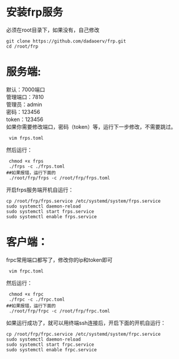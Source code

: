 # 安装frp服务
必须在root目录下，如果没有，自己修改
```
git clone https://github.com/dadaoerv/frp.git
cd /root/frp
```

# 服务端:   
默认：7000端口  
管理端口：7810   
管理员：admin   
密码：123456   
token：123456   
如果你需要修改端口，密码（token）等，运行下一步修改，不需要跳过。
```
 vim frps.toml
```
然后运行：
```
 chmod +x frps
 ./frps -c ./frps.toml
##如果报错，运行下面的
 ./root/frp/frps -c /root/frp/frps.toml
```
开启frps服务端开机自运行：
```
cp /root/frp/frps.service /etc/systemd/system/frps.service
sudo systemctl daemon-reload
sudo systemctl start frps.service
sudo systemctl enable frps.service
```
# 客户端：   
frpc常用端口都写了，修改你的ip和token即可
```
 vim frpc.toml
```
然后运行：
```
 chmod +x frpc
 ./frpc -c ./frpc.toml
##如果报错，运行下面的
 ./root/frp/frpc -c /root/frp/frpc.toml
```
如果运行成功了，就可以用终端ssh连接后，开启下面的开机自运行：
```
cp /root/frp/frpc.service /etc/systemd/system/frpc.service
sudo systemctl daemon-reload
sudo systemctl start frpc.service
sudo systemctl enable frpc.service
```
